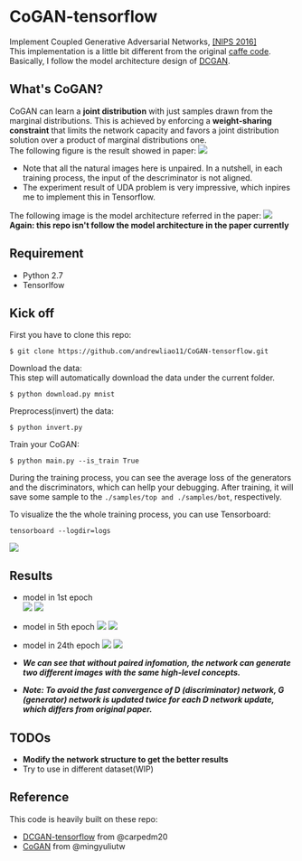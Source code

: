 # CoGAN-tensorflow
Implement Coupled Generative Adversarial Networks, [[NIPS 2016]](https://arxiv.org/abs/1606.07536)   
This implementation is a little bit different from the original [caffe code](https://github.com/mingyuliutw/CoGAN). Basically, I follow the model architecture design of [DCGAN](https://arxiv.org/abs/1511.06434).

## What's CoGAN?
CoGAN can learn a **joint distribution** with just samples drawn from the marginal distributions. This is achieved by enforcing a **weight-sharing constraint** that limits the network capacity and favors a joint distribution solution over a product of marginal distributions one.   
The following figure is the result showed in paper:
![](https://github.com/andrewliao11/CoGAN-tensorflow/blob/master/asset/illustration.png?raw=true)

- Note that all the natural images here is unpaired. In a nutshell, in each training process, the input of the descriminator is not aligned.
- The experiment result of UDA problem is very impressive, which inpires me to implement this in Tensorflow.

The following image is the model architecture referred in the paper:
![](https://github.com/andrewliao11/CoGAN-tensorflow/blob/master/asset/network.png?raw=true)   
**Again: this repo isn't follow the model architecture in the paper currently**

## Requirement

- Python 2.7
- Tensorlfow

## Kick off
First you have to clone this repo:
```
$ git clone https://github.com/andrewliao11/CoGAN-tensorflow.git
```
Download the data:   
This step will automatically download the data under the current folder.
```
$ python download.py mnist
```
Preprocess(invert) the data:
```
$ python invert.py 
```
Train your CoGAN:
```
$ python main.py --is_train True
```
During the training process, you can see the average loss of the generators and the discriminators, which can hellp your debugging. After training, it will save some sample to the ```./samples/top and ./samples/bot```, respectively. 

To visualize the the whole training process, you can use Tensorboard:
```
tensorboard --logdir=logs
```
![](https://github.com/andrewliao11/CoGAN-tensorflow/blob/master/asset/vis.png?raw=true)

## Results

- model in 1st epoch   
![](https://github.com/andrewliao11/CoGAN-tensorflow/blob/master/samples/top/train_01_0053.png?raw=true)
![](https://github.com/andrewliao11/CoGAN-tensorflow/blob/master/samples/bot/train_01_0453.png?raw=true)

- model in 5th epoch
![](https://github.com/andrewliao11/CoGAN-tensorflow/blob/master/samples/top/train_05_0069.png?raw=true)
![](https://github.com/andrewliao11/CoGAN-tensorflow/blob/master/samples/bot/train_05_0069.png?raw=true)


- model in 24th epoch
![](https://github.com/andrewliao11/CoGAN-tensorflow/blob/master/samples/top/train_24_0095.png?raw=true)
![](https://github.com/andrewliao11/CoGAN-tensorflow/blob/master/samples/bot/train_24_0095.png?raw=true)

- ***We can see that without paired infomation, the network can generate two different images with the same high-level concepts.***   
- ***Note: To avoid the fast convergence of D (discriminator) network, G (generator) network is updated twice for each D network update, which differs from original paper.***


## TODOs

- **Modify the network structure to get the better results**
- Try to use in different dataset(WIP)

## Reference
This code is heavily built on these repo:   
- [DCGAN-tensorflow](https://github.com/carpedm20/DCGAN-tensorflow) from @carpedm20 
- [CoGAN](https://github.com/mingyuliutw/CoGAN) from @mingyuliutw
